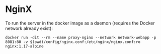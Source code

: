# NginX

To run the server in the docker image as a daemon (requires the Docker network already exist):
```
docker run -dit --rm --name proxy-nginx --network network-webapp -p 8081:80 -v $(pwd)/config/nginx.conf:/etc/nginx/nginx.conf:ro nginx:1.17-alpine
```
